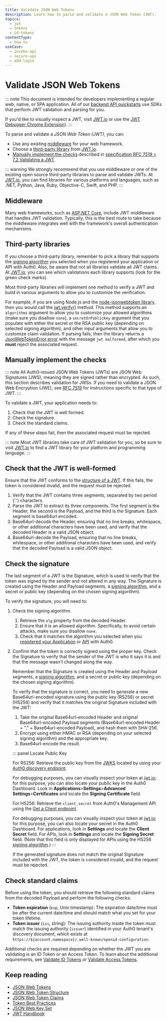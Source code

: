 ```yaml
---
title: Validate JSON Web Tokens
description: Learn how to parse and validate a JSON Web Token (JWT).
topics:
  - jwt
  - tokens
  - id-tokens
contentType:
  - how-to
useCase:
  - invoke-api
  - secure-api
  - add-login
---
```

# Validate JSON Web Tokens

::: note
This document is intended for developers implementing a regular web, native, or SPA application. All of our [backend API quickstarts](/quickstart/backend) use SDKs that perform JWT validation and parsing for you.

If you'd like to visually inspect a JWT, visit [JWT.io](https://jwt.io/) or use the [JWT Debugger Chrome Extension](https://chrome.google.com/webstore/detail/jwt-debugger/ppmmlchacdbknfphdeafcbmklcghghmd?hl=en)).
:::

To parse and validate a <dfn data-key="json-web-token">JSON Web Token (JWT)</dfn>, you can:

* Use any existing [middleware](#middleware) for your web framework.
* Choose a [third-party library](#third-party-libraries) from [JWT.io](https://jwt.io/#libraries-io).
* [Manually implement the checks](#manually-implement-the-checks) described in [specification RFC 7519 > 7.2 Validating a JWT](https://tools.ietf.org/html/rfc7519#section-7.2).

::: warning
We strongly recommend that you use middleware or one of the existing open source third-party libraries to parse and validate JWTs. At [JWT.io](https://jwt.io/#libraries-io), you can find libraries for various platforms and languages, such as .NET, Python, Java, Ruby, Objective-C, Swift, and PHP.
:::

## Middleware

Many web frameworks, such as [ASP.NET Core](/quickstart/backend/aspnet-core-webapi), include JWT middleware that handles JWT validation. Typically, this is the best route to take because the middleware integrates well with the framework's overall authentication mechanisms.

## Third-party libraries

If you choose a third-party library, remember to pick a library that supports the [signing algorithm](/tokens/concepts/signing-algorithms) you selected when you registered your application or API with Auth0. Also, be aware that not all libraries validate all JWT claims. At [JWT.io](https://jwt.io/), you can see which validations each library supports (look for the green check marks).

Most third-party libraries will implement one method to verify a JWT and build in various arguments to allow you to customize the verification.

For example, if you are using Node.js and the [node-jsonwebtoken library](https://github.com/auth0/node-jsonwebtoken), then you would call the [jwt.verify()](https://github.com/auth0/node-jsonwebtoken#jwtverifytoken-secretorpublickey-options-callback) method. This method supports an `algorithms` argument to allow you to customize your allowed algorithms (make sure you disallow `none`), a `secretOrPublicKey` argument that you populate with either the secret or the RSA public key (depending on selected signing algorithm), and other input arguments that allow you to customize claim validation. If parsing fails, then the library returns a [JsonWebTokenError error](https://github.com/auth0/node-jsonwebtoken#jsonwebtokenerror) with the message `jwt malformed`, after which you **must** reject the associated request.

## Manually implement the checks

::: note
All Auth0-issued JSON Web Tokens (JWTs) are JSON Web Signatures (JWS), meaning they are signed rather than encrypted. As such, this section describes validation for JWSs. If you need to validate a JSON Web Encryption (JWE), see [RFC 7519](https://tools.ietf.org/html/rfc7519#section-7.2) for instructions specific to that type of JWT.
:::

To validate a JWT, your application needs to:

1. Check that the JWT is well formed.
2. Check the signature.
3. Check the standard claims.

If any of these steps fail, then the associated request must be rejected.

::: note
Most JWT libraries take care of JWT validation for you, so be sure to visit [JWT.io](https://jwt.io/#libraries-io) to find a JWT library for your platform and programming language.
:::

## Check that the JWT is well-formed

Ensure that the JWT conforms to the [structure of a JWT](/tokens/references/jwt-structure). If this fails, the token is considered invalid, and the request must be rejected.

1. Verify that the JWT contains three segments, separated by two period ('.') characters.
2. Parse the JWT to extract its three components. The first segment is the Header, the second is the Payload, and the third is the Signature. Each segment is base64url encoded.
3. Base64url-decode the Header, ensuring that no line breaks, whitespace, or other additional characters have been used, and verify that the decoded Header is a valid JSON object.
4. Base64url-decode the Payload, ensuring that no line breaks, whitespace, or other additional characters have been used, and verify that the decoded Payload is a valid JSON object.

## Check the signature

The last segment of a JWT is the Signature, which is used to verify that the token was signed by the sender and not altered in any way. The Signature is created using the Header and Payload segments, a [signing algorithm](/tokens/concepts/signing-algorithms), and a secret or public key (depending on the chosen signing algorithm).

To verify the signature, you will need to:

1. Check the signing algorithm.

    1. Retrieve the `alg` property from the decoded Header.
    2. Ensure that it is an allowed algorithm. Specifically, to avoid certain attacks, make sure you disallow `none`.
    3. Check that it matches the algorithm you selected when you [registered your Application](/getting-started/set-up-app) or [API](/getting-started/set-up-api) with Auth0.
2. Confirm that the token is correctly signed using the proper key. Check the Signature to verify that the sender of the JWT is who it says it is and that the message wasn't changed along the way.

    Remember that the Signature is created using the Header and Payload segments, a [signing algorithm](/tokens/concepts/signing-algorithms), and a secret or public key (depending on the chosen signing algorithm).

    To verify that the signature is correct, you need to generate a new Base64url-encoded signature using the public key (RS256) or secret (HS256) and verify that it matches the original Signature included with the JWT:

    1. Take the original Base64url-encoded Header and original Base64url-encoded Payload segments (Base64url-encoded Header + "." + Base64url-encoded Payload), and hash them with SHA-256.
    2. Encrypt using either HMAC or RSA (depending on your selected signing algorithm) and the appropriate key.
    3. Base64url-encode the result.

    ::: panel Locate Public Key

    For RS256:
    Retrieve the public key from the [JWKS](/tokens/concepts/jwks) located by using your [Auth0 discovery endpoint](/tokens/guides/locate-jwks).

    For debugging purposes, you can visually inspect your token at [jwt.io](jwt.io); for this purpose, you can also locate your public key in the Auth0 Dashboard. Look in **Applications**>**Settings**>**Advanced Settings**>**Certificates** and locate the **Signing Certificate** field.

    For HS256:
    Retrieve the `client_secret` from Auth0's Management API using the [Get a Client endpoint](/api/management/v2/#!/Clients/get_clients_by_id). 

    For debugging purposes, you can visually inspect your token at [jwt.io](jwt.io); for this purpose, you can also locate your secret in the Auth0 Dashboard. For applications, look in **Settings** and locate the **Client Secret** field. For APIs, look in **Settings** and locate the **Signing Secret** field. (Note that this field is only displayed for APIs using the HS256 [signing algorithm](/tokens/concepts/signing-algorithms).)
    :::

    If the generated signature does not match the original Signature included with the JWT, the token is considered invalid, and the request must be rejected.

## Check standard claims

Before using the token, you should retrieve the following standard claims from the decoded Payload and perform the following checks:

* **Token expiration** (`exp`, Unix timestamp): The expiration date/time must be after the current date/time and should match what you set for your token lifetime.
* **Token issuer** (`iss`, string): The issuing authority inside the token must match the issuing authority (`issuer`) identified in your Auth0 tenant's discovery document, which exists at `https://${account.namespace}/.well-known/openid-configuration`.

Additional checks are required depending on whether the JWT you are validating is an ID Token or an Access Token. To learn about the additional requirements, see [Validate ID Tokens](/tokens/guides/validate-id-tokens) or [Validate Access Tokens](/tokens/guides/validate-access-tokens).

## Keep reading

* [JSON Web Tokens](/tokens/concepts/jwts)
* [JSON Web Token Structure](/tokens/references/jwt-structure)
* [JSON Web Token Claims](/tokens/concepts/jwt-claims)
* [Token Best Practices](/best-practices/token-best-practices)
* [JSON Web Key Set](/tokens/concepts/jwks)
* [JWT Handbook](https://auth0.com/resources/ebooks/jwt-handbook)
